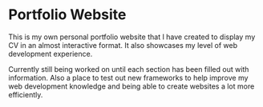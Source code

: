 # Portfolio Website

This is my own personal portfolio website that I have created to display my CV in an almost interactive format. It also showcases my level of web development experience.

Currently still being worked on until each section has been filled out with information. Also a place to test out new frameworks to help improve my web development knowledge and being able to create websites a lot more efficiently.
